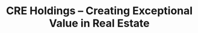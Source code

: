 ---
title: "CRE Holdings – Creating Exceptional Value in Real Estate"
description: "Discover how CRE Holdings leverages capital capacity, strategic relationships, and quick decision-making to create exceptional value in real estate. From complex estates to redevelopment projects, we close deals swiftly and efficiently—no banks, no delays, just results."
---